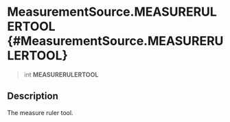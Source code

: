 MeasurementSource.MEASURERULERTOOL {#MeasurementSource.MEASURERULERTOOL}
==================================

> int **MEASURERULERTOOL**

Description
-----------

The measure ruler tool.
